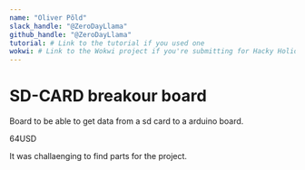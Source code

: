 ```yaml
---
name: "Oliver Põld"
slack_handle: "@ZeroDayLlama"
github_handle: "@ZeroDayLlama"
tutorial: # Link to the tutorial if you used one
wokwi: # Link to the Wokwi project if you're submitting for Hacky Holidays
---
```


# SD-CARD breakour board

<!-- Describe your board in 2-3 sentences. What are you making? What will it do? -->
Board to be able to get data from a sd card to a arduino board.
<!-- How much is it going to cost? -->
64USD
<!-- Tell us a little bit about your design process. What were some challenges? What helped? ***Totally optional*** -->
It was challaenging to find parts for the project.
